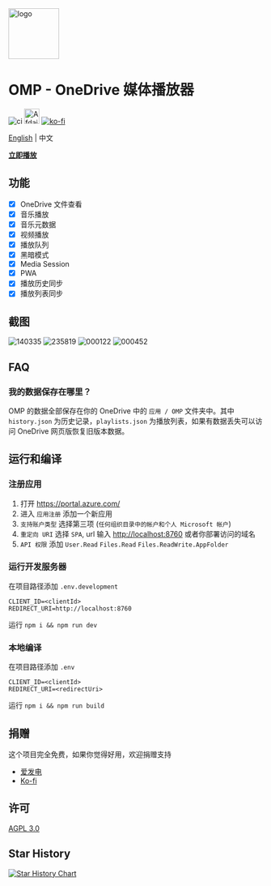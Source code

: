 <img height="100px" width="100px" alt="logo" src="https://github.com/nini22P/omp/assets/60903333/e2c099c6-15ad-46f1-a716-cb440b06c13e"/>

# OMP - OneDrive 媒体播放器

![ci](https://github.com/nini22P/omp/actions/workflows/ci.yml/badge.svg)
<a href="https://afdian.com/a/nini22P"><img alt="Afdaian" style="height: 30px;" src="https://pic1.afdiancdn.com/static/img/welcome/button-sponsorme.png"></a>
[![ko-fi](https://ko-fi.com/img/githubbutton_sm.svg)](https://ko-fi.com/nini22p)

[English](./readme.md) | 中文

**[立即播放](https://nini22p.github.io/omp/)**

## 功能

- [x] OneDrive 文件查看
- [x] 音乐播放
- [x] 音乐元数据
- [x] 视频播放
- [x] 播放队列
- [x] 黑暗模式
- [x] Media Session
- [x] PWA
- [x] 播放历史同步
- [x] 播放列表同步

## 截图

![140335](https://github.com/nini22P/omp/assets/60903333/ced9eae1-9f04-48b9-8d03-83d8e65083d9)
![235819](https://github.com/nini22P/omp/assets/60903333/ea6b9ec2-d52f-4243-9450-d9cbab633fac)
![000122](https://github.com/nini22P/omp/assets/60903333/bd776c79-ec3c-4f35-9b8b-534927ff980b)
![000452](https://github.com/nini22P/omp/assets/60903333/5ad2565b-ff8c-439b-9f91-b1edcb7e24fa)

## FAQ

### 我的数据保存在哪里？

OMP 的数据全部保存在你的 OneDrive 中的 `应用 / OMP` 文件夹中。其中 `history.json` 为历史记录，`playlists.json` 为播放列表，如果有数据丢失可以访问 OneDrive 网页版恢复旧版本数据。

## 运行和编译

### 注册应用

1. 打开 <https://portal.azure.com/>
2. 进入 `应用注册` 添加一个新应用
3. `支持账户类型` 选择第三项 (`任何组织目录中的帐户和个人 Microsoft 帐户`)
4. `重定向 URI` 选择 `SPA`, url 输入 <http://localhost:8760> 或者你部署访问的域名
5. `API 权限` 添加 `User.Read` `Files.Read` `Files.ReadWrite.AppFolder`

### 运行开发服务器

在项目路径添加 `.env.development`

```env
CLIENT_ID=<clientId>
REDIRECT_URI=http://localhost:8760
```

运行 `npm i && npm run dev`

### 本地编译

在项目路径添加 `.env`

```env
CLIENT_ID=<clientId>
REDIRECT_URI=<redirectUri>
```

运行 `npm i && npm run build`

## 捐赠

这个项目完全免费，如果你觉得好用，欢迎捐赠支持

- [爱发电](https://afdian.com/a/nini22P)
- [Ko-fi](https://ko-fi.com/nini22p)

## 许可

[AGPL 3.0](https://github.com/nini22P/omp/blob/main/LICENSE)

## Star History

[![Star History Chart](https://api.star-history.com/svg?repos=nini22P/omp&type=Date)](https://star-history.com/#nini22P/omp&Date)
